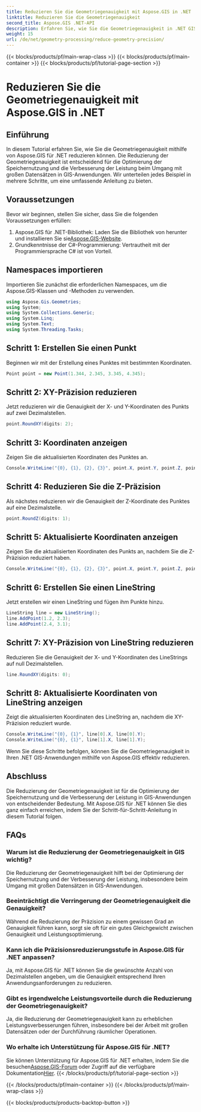 ```yaml
---
title: Reduzieren Sie die Geometriegenauigkeit mit Aspose.GIS in .NET
linktitle: Reduzieren Sie die Geometriegenauigkeit
second_title: Aspose.GIS .NET-API
description: Erfahren Sie, wie Sie die Geometriegenauigkeit in .NET GIS-Anwendungen mithilfe von Aspose.GIS effizient reduzieren und so die Leistung und Speicheroptimierung verbessern.
weight: 15
url: /de/net/geometry-processing/reduce-geometry-precision/
---
```


{{< blocks/products/pf/main-wrap-class >}}
{{< blocks/products/pf/main-container >}}
{{< blocks/products/pf/tutorial-page-section >}}

# Reduzieren Sie die Geometriegenauigkeit mit Aspose.GIS in .NET

## Einführung
In diesem Tutorial erfahren Sie, wie Sie die Geometriegenauigkeit mithilfe von Aspose.GIS für .NET reduzieren können. Die Reduzierung der Geometriegenauigkeit ist entscheidend für die Optimierung der Speichernutzung und die Verbesserung der Leistung beim Umgang mit großen Datensätzen in GIS-Anwendungen. Wir unterteilen jedes Beispiel in mehrere Schritte, um eine umfassende Anleitung zu bieten.
## Voraussetzungen
Bevor wir beginnen, stellen Sie sicher, dass Sie die folgenden Voraussetzungen erfüllen:
1.  Aspose.GIS für .NET-Bibliothek: Laden Sie die Bibliothek von herunter und installieren Sie sie[Aspose.GIS-Website](https://releases.aspose.com/gis/net/).
2. Grundkenntnisse der C#-Programmierung: Vertrautheit mit der Programmiersprache C# ist von Vorteil.
## Namespaces importieren
Importieren Sie zunächst die erforderlichen Namespaces, um die Aspose.GIS-Klassen und -Methoden zu verwenden.
```csharp
using Aspose.Gis.Geometries;
using System;
using System.Collections.Generic;
using System.Linq;
using System.Text;
using System.Threading.Tasks;
```

## Schritt 1: Erstellen Sie einen Punkt
Beginnen wir mit der Erstellung eines Punktes mit bestimmten Koordinaten.
```csharp
Point point = new Point(1.344, 2.345, 3.345, 4.345);
```
## Schritt 2: XY-Präzision reduzieren
Jetzt reduzieren wir die Genauigkeit der X- und Y-Koordinaten des Punkts auf zwei Dezimalstellen.
```csharp
point.RoundXY(digits: 2);
```
## Schritt 3: Koordinaten anzeigen
Zeigen Sie die aktualisierten Koordinaten des Punktes an.
```csharp
Console.WriteLine("{0}, {1}, {2}, {3}", point.X, point.Y, point.Z, point.M);
```
## Schritt 4: Reduzieren Sie die Z-Präzision
Als nächstes reduzieren wir die Genauigkeit der Z-Koordinate des Punktes auf eine Dezimalstelle.
```csharp
point.RoundZ(digits: 1);
```
## Schritt 5: Aktualisierte Koordinaten anzeigen
Zeigen Sie die aktualisierten Koordinaten des Punkts an, nachdem Sie die Z-Präzision reduziert haben.
```csharp
Console.WriteLine("{0}, {1}, {2}, {3}", point.X, point.Y, point.Z, point.M);
```
## Schritt 6: Erstellen Sie einen LineString
Jetzt erstellen wir einen LineString und fügen ihm Punkte hinzu.
```csharp
LineString line = new LineString();
line.AddPoint(1.2, 2.3);
line.AddPoint(2.4, 3.1);
```
## Schritt 7: XY-Präzision von LineString reduzieren
Reduzieren Sie die Genauigkeit der X- und Y-Koordinaten des LineStrings auf null Dezimalstellen.
```csharp
line.RoundXY(digits: 0);
```
## Schritt 8: Aktualisierte Koordinaten von LineString anzeigen
Zeigt die aktualisierten Koordinaten des LineString an, nachdem die XY-Präzision reduziert wurde.
```csharp
Console.WriteLine("{0}, {1}", line[0].X, line[0].Y);
Console.WriteLine("{0}, {1}", line[1].X, line[1].Y);
```
Wenn Sie diese Schritte befolgen, können Sie die Geometriegenauigkeit in Ihren .NET GIS-Anwendungen mithilfe von Aspose.GIS effektiv reduzieren.
## Abschluss
Die Reduzierung der Geometriegenauigkeit ist für die Optimierung der Speichernutzung und die Verbesserung der Leistung in GIS-Anwendungen von entscheidender Bedeutung. Mit Aspose.GIS für .NET können Sie dies ganz einfach erreichen, indem Sie der Schritt-für-Schritt-Anleitung in diesem Tutorial folgen.
## FAQs
### Warum ist die Reduzierung der Geometriegenauigkeit in GIS wichtig?
Die Reduzierung der Geometriegenauigkeit hilft bei der Optimierung der Speichernutzung und der Verbesserung der Leistung, insbesondere beim Umgang mit großen Datensätzen in GIS-Anwendungen.
### Beeinträchtigt die Verringerung der Geometriegenauigkeit die Genauigkeit?
Während die Reduzierung der Präzision zu einem gewissen Grad an Genauigkeit führen kann, sorgt sie oft für ein gutes Gleichgewicht zwischen Genauigkeit und Leistungsoptimierung.
### Kann ich die Präzisionsreduzierungsstufe in Aspose.GIS für .NET anpassen?
Ja, mit Aspose.GIS für .NET können Sie die gewünschte Anzahl von Dezimalstellen angeben, um die Genauigkeit entsprechend Ihren Anwendungsanforderungen zu reduzieren.
### Gibt es irgendwelche Leistungsvorteile durch die Reduzierung der Geometriegenauigkeit?
Ja, die Reduzierung der Geometriegenauigkeit kann zu erheblichen Leistungsverbesserungen führen, insbesondere bei der Arbeit mit großen Datensätzen oder der Durchführung räumlicher Operationen.
### Wo erhalte ich Unterstützung für Aspose.GIS für .NET?
 Sie können Unterstützung für Aspose.GIS für .NET erhalten, indem Sie die besuchen[Aspose.GIS-Forum](https://forum.aspose.com/c/gis/33) oder Zugriff auf die verfügbare Dokumentation[Hier](https://reference.aspose.com/gis/net/).
{{< /blocks/products/pf/tutorial-page-section >}}

{{< /blocks/products/pf/main-container >}}
{{< /blocks/products/pf/main-wrap-class >}}

{{< blocks/products/products-backtop-button >}}
